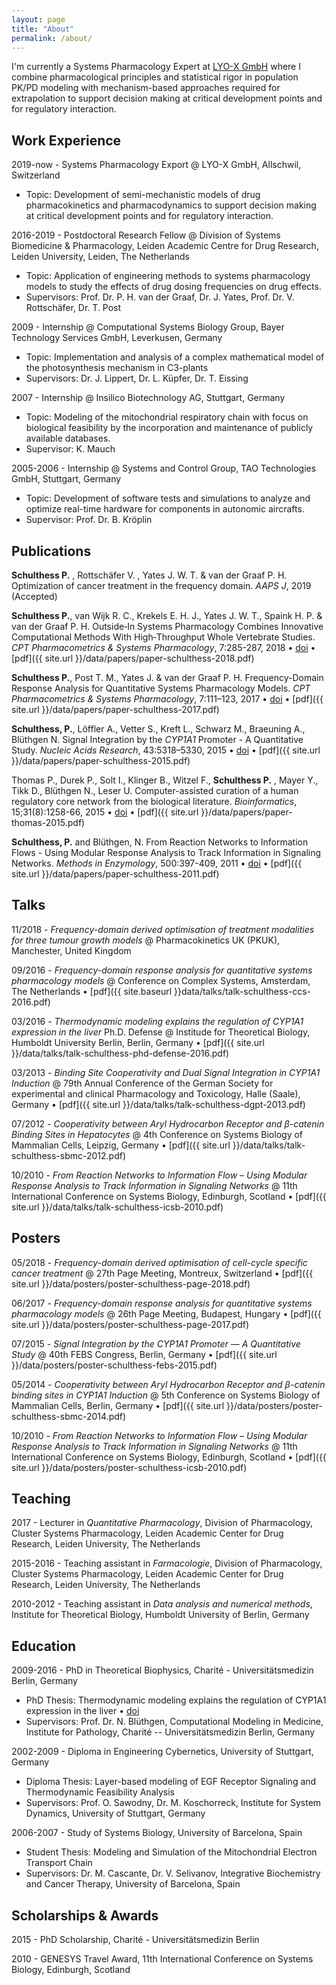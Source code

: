 ```yaml
---
layout: page
title: "About"
permalink: /about/
---
```


I'm currently a Systems Pharmacology Expert at [LYO-X GmbH](https://www.lyo-x.com/) where I combine pharmacological principles and statistical rigor in population PK/PD modeling with mechanism-based approaches required for extrapolation to support decision making at critical development points and for regulatory interaction. 

## Work Experience

2019-now - Systems Pharmacology Export @ LYO-X GmbH, Allschwil, Switzerland

* Topic: Development of semi-mechanistic models of drug pharmacokinetics and pharmacodynamics to support decision making at critical development points and for regulatory interaction.

2016-2019 - Postdoctoral Research Fellow @ Division of Systems Biomedicine & Pharmacology, Leiden Academic Centre for Drug Research, Leiden University, Leiden, The Netherlands

* Topic: Application of engineering methods to systems pharmacology models to study the effects of drug dosing frequencies on drug effects.
* Supervisors: Prof. Dr. P. H. van der Graaf, Dr. J. Yates, Prof. Dr. V. Rottschäfer, Dr. T. Post

2009 - Internship @ Computational Systems Biology Group, Bayer Technology Services GmbH, Leverkusen, Germany

* Topic: Implementation and analysis of a complex mathematical model of the photosynthesis mechanism in C3-plants
* Supervisors: Dr. J. Lippert, Dr. L. Küpfer, Dr. T. Eissing

2007 - Internship @ Insilico Biotechnology AG, Stuttgart, Germany

* Topic: Modeling of the mitochondrial respiratory chain with focus on biological feasibility by the incorporation and maintenance of publicly available databases.
* Supervisor: K. Mauch

2005-2006 - Internship @ Systems and Control Group, TAO Technologies GmbH, Stuttgart, Germany

* Topic: Development of software tests and simulations to analyze and optimize real-time hardware for components in autonomic aircrafts.
* Supervisor: Prof. Dr. B. Kröplin

## Publications

**Schulthess P.** , Rottschäfer V. , Yates J. W. T. & van der Graaf P. H. Optimization of cancer treatment in the frequency domain. _AAPS J_, 2019 (Accepted)

**Schulthess P.**, van Wijk R. C., Krekels E. H. J., Yates J. W. T., Spaink H. P. & van der Graaf P. H. Outside‐In Systems Pharmacology Combines Innovative Computational Methods With High‐Throughput Whole Vertebrate Studies. _CPT Pharmacometrics & Systems Pharmacology_, 7:285-287, 2018 &#8226; [doi](https://doi.org/10.1002/psp4.12297) &#8226; [pdf]({{ site.url }}/data/papers/paper-schulthess-2018.pdf)

**Schulthess P.**, Post T. M., Yates J. & van der Graaf P. H. Frequency-Domain Response Analysis for Quantitative Systems Pharmacology Models. _CPT Pharmacometrics & Systems Pharmacology_, 7:111–123, 2017 &#8226; [doi](https://doi.org/10.1002/psp4.12266) &#8226; [pdf]({{ site.url }}/data/papers/paper-schulthess-2017.pdf)

**Schulthess, P.**, Löffler A., Vetter S., Kreft L., Schwarz M., Braeuning A., Blüthgen N. Signal Integration by the _CYP1A1_ Promoter - A Quantitative Study. _Nucleic Acids Research_, 43:5318–5330, 2015 &#8226; [doi](https://doi.org/10.1093/nar/gkv423) &#8226; [pdf]({{ site.url }}/data/papers/paper-schulthess-2015.pdf)

Thomas P., Durek P., Solt I., Klinger B., Witzel F., **Schulthess P.** , Mayer Y., Tikk D., Blüthgen N., Leser U. Computer-assisted curation of a human regulatory core network from the biological literature. _Bioinformatics_, 15;31(8):1258-66, 2015 &#8226; [doi](https://doi.org/10.1093/bioinformatics/btu795) &#8226; [pdf]({{ site.url }}/data/papers/paper-thomas-2015.pdf)

**Schulthess, P.** and Blüthgen, N. From Reaction Networks to Information Flows - Using Modular Response Analysis to Track Information in Signaling Networks. _Methods in Enzymology_, 500:397-409, 2011 &#8226; [doi](https://doi.org/10.1016/B978-0-12-385118-5.00020-7) &#8226; [pdf]({{ site.url }}/data/papers/paper-schulthess-2011.pdf)


## Talks

11/2018 - _Frequency-domain derived optimisation of treatment modalities for three tumour growth models_ @ Pharmacokinetics UK (PKUK), Manchester, United Kingdom

09/2016 - _Frequency-domain response analysis for quantitative systems pharmacology models_ @ Conference on Complex Systems, Amsterdam, The Netherlands &#8226; [pdf]({{ site.baseurl }}data/talks/talk-schulthess-ccs-2016.pdf)

03/2016 - _Thermodynamic modeling explains the regulation of CYP1A1 expression in the liver_ Ph.D. Defense @ Institude for Theoretical Biology, Humboldt University Berlin, Berlin, Germany &#8226; [pdf]({{ site.url }}/data/talks/talk-schulthess-phd-defense-2016.pdf)

03/2013 - _Binding Site Cooperativity and Dual Signal Integration in CYP1A1 Induction_ @ 79th Annual Conference of the German Society for experimental and clinical Pharmacology and Toxicology, Halle (Saale), Germany &#8226; [pdf]({{ site.url }}/data/talks/talk-schulthess-dgpt-2013.pdf)

07/2012 - _Cooperativity between Aryl Hydrocarbon Receptor and β-catenin Binding Sites in Hepatocytes_ @ 4th Conference on Systems Biology of Mammalian Cells, Leipzig, Germany &#8226; [pdf]({{ site.url }}/data/talks/talk-schulthess-sbmc-2012.pdf)

10/2010 - _From Reaction Networks to Information Flow – Using Modular Response Analysis to Track Information in Signaling Networks_ @ 11th International Conference on Systems Biology, Edinburgh, Scotland &#8226; [pdf]({{ site.url }}/data/talks/talk-schulthess-icsb-2010.pdf)

## Posters

05/2018 - _Frequency-domain derived optimisation of cell-cycle specific cancer treatment_ @ 27th Page Meeting, Montreux, Switzerland &#8226; [pdf]({{ site.url }}/data/posters/poster-schulthess-page-2018.pdf)

06/2017 - _Frequency-domain response analysis for quantitative systems pharmacology models_ @ 26th Page Meeting, Budapest, Hungary &#8226; [pdf]({{ site.url }}/data/posters/poster-schulthess-page-2017.pdf)

07/2015 - _Signal Integration by the CYP1A1 Promoter — A Quantitative Study_ @ 40th FEBS Congress, Berlin, Germany &#8226; [pdf]({{ site.url }}/data/posters/poster-schulthess-febs-2015.pdf)

05/2014 - _Cooperativity between Aryl Hydrocarbon Receptor and β-catenin binding sites in CYP1A1 Induction_ @ 5th Conference on Systems Biology of Mammalian Cells, Berlin, Germany &#8226; [pdf]({{ site.url }}/data/posters/poster-schulthess-sbmc-2014.pdf)

10/2010 - _From Reaction Networks to Information Flow – Using Modular Response Analysis to Track Information in Signaling Networks_ @ 11th International Conference on Systems Biology, Edinburgh, Scotland &#8226; [pdf]({{ site.url }}/data/posters/poster-schulthess-icsb-2010.pdf)

## Teaching
2017 - Lecturer in _Quantitative Pharmacology_, Division of Pharmacology, Cluster Systems Pharmacology, Leiden Academic Center for Drug Research, Leiden University, The Netherlands

2015-2016 - Teaching assistant in _Farmacologie_, Division of Pharmacology, Cluster Systems Pharmacology, Leiden Academic Center for Drug Research, Leiden University, The Netherlands

2010-2012 - Teaching assistant in _Data analysis and numerical methods_, Institute for Theoretical Biology, Humboldt University of Berlin, Germany

## Education

2009-2016 - PhD in Theoretical Biophysics, Charité - Universitätsmedizin Berlin, Germany

* PhD Thesis: Thermodynamic modeling explains the regulation of CYP1A1 expression in the liver &#8226; [doi](http://dx.doi.org/10.18452/17454)
* Supervisors: Prof. Dr. N. Blüthgen, Computational Modeling in Medicine, Institute for Pathology, Charité -- Universitätsmedizin Berlin, Germany

2002-2009 - Diploma in Engineering Cybernetics, University of Stuttgart, Germany

* Diploma Thesis: Layer-based modeling of EGF Receptor Signaling and Thermodynamic Feasibility Analysis
* Supervisors: Prof. O. Sawodny, Dr. M. Koschorreck, Institute for System Dynamics, University of Stuttgart, Germany

2006-2007 - Study of Systems Biology, University of Barcelona, Spain

* Student Thesis: Modeling and Simulation of the Mitochondrial Electron Transport Chain
* Supervisors: Dr. M. Cascante, Dr. V. Selivanov, Integrative Biochemistry and Cancer Therapy, University of Barcelona, Spain

## Scholarships & Awards

2015 - PhD Scholarship, Charité - Universitätsmedizin Berlin

2010 - GENESYS Travel Award, 11th International Conference on Systems Biology, Edinburgh, Scotland
